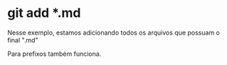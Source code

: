 # git add *.md

Nesse exemplo, estamos adicionando todos os arquivos que possuam o final ".md"

Para prefixos também funciona.